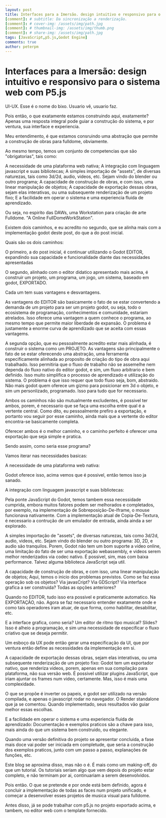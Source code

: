 ```yaml
---
layout: post
title: Interfaces para a Imersão. design intuitivo e responsivo para o sistema web com P5.js
[comment]: # subtitle: Da sincronização a renderização.
[comment]: # cover-img: /assets/img/path.jpg
[comment]: # thumbnail-img: /assets/img/thumb.png
[comment]: # share-img: /assets/img/path.jpg
tags: [JavaScript,p5.js,Godot Engine]
comments: true
author: peterpm
---
```


# Interfaces para a Imersão: design intuitivo e responsivo para o sistema web com P5.js


UI-UX. Esse é o nome do bixo. Usuario vê, usuario faz.

Pois então, o que exatamente estamos construindo aqui, exatamente? Apenas uma resposta integral pode guiar a construção do sistema, e por ventura, sua interface e experiencia.

Meu entendimento, é que estamos consruindo uma abstração que permite a construção de obras para fulldome, obviamente.

Ao mesmo tempo, temos um conjunto de competencias que são "obrigatorias", tais como:

A necessidade de uma plataforma web nativa; 
A integração com linguagem javascript e suas bibliotecas; 
A simples importação de "assets", de diversas naturezas, tais como 3d/2d, audio, videos, etc. Sejam vindo do blender ou outro programa; 
A capacidade de construção de obras, e com isso, uma linear manipulação de objetos; 
A capacidade de exportação dessas obras, sejam elas interativas, ou uma subsequente renderização de um projeto fixo; 
E a facilidade em operar o sistema e uma experiencia fluida de aprendizado.

Ou seja, no espirito das DAWs, uma Workstation para criação de arte Fulldome. 
"A Online FullDomeWorkStation".

Existem dois caminhos, e eu acredito no segundo, que se alinha mais com a implementação godot deste post, do que a do post inicial.

Quais são os dois caminhos: 

O primeiro, a do post inicial, é continuar utilizando o Godot EDITOR, expandindo sua capacidade e funcionalidade diante das necessidades apresentadas

O segundo, alinhado com o editor didatico apresentado mais acima, é construir um projeto, um programa, um jogo, um sistema, baseado em godot, EXPORTADO.

Cada um tem suas vantagens e desvantagens.

As vantagens do EDITOR são basicamente o fato de se estar convertendo a demanda de um projeto para ser um projeto godot, ou seja, todo o ecosistema de programação, conhecimentos e comunidade, estariam atrelados. Isso oferece uma vantagem a quem conhece o programa, ao mesmo tempo que permite maior liberdade de expansão. O problema é justamente a enorme curva de aprendizado que se aceita com essas vantagems.

A segunda opção, que eu pessoalmente acredito estar mais alinhada, é construir o sistema como um PROJETO. As vantagens são principalmente o fato de se estar oferecendo uma abstração, uma ferramenta especificamente alinhada ao proposito de criação do tipo de obra aqui trabalhado.
Isso permitiria que o fluxo de trabalho não se assemelhe nem dependa do fluxo nativo do editor godot, e sim, um fluxo arbitrario e bem definido. Isso muito simplifica o processo de aprendizado e utilização do sistema. O problema é que isso requer que todo fluxo seja, bom, abstraido. Não mais godot quem oferece um gizmo para posicionar em 3d o objeto, e sim um personlizado, programado. Isso para tudo que for necessario.


Ambos os caminhos não são mutualmente excludentes, é possivel ter ambos, porem, é necessario que se faça uma escolha entre qual é a vertente central. Como dito, eu pessoalmente prefiro a exportação, e portanto vou seguir por esse caminho, ainda mais que a vertente do editor encontra-se basicamente completa.

Oferecer ambos é o melhor caminho, e o caminho perfeito é oferecer uma exportação que seja simple e pratica.

Sendo assim, como seria esse programa?

Vamos iterar nas necessidades basicas:

A necessidade de uma plataforma web nativa:

Godot oferece isso, acima vemos que é possivel, então temos isso ja sanado.


A integração com linguagem javascript e suas bibliotecas:

Pela ponte JavaScript do Godot, temos tambem essa necessidade cumprida, embora muitos fatores podem ser melhorados e completados, por exemplo, na implementação de Sobreposição-De-Iframe, o mouse funcionava nativamente. Com a implementação atual de Copia-De-Textura, é necessario a contrução de um emulador de entrada, ainda ainda a ser explorado.


A simples importação de "assets", de diversas naturezas, tais como 3d/2d, audio, videos, etc. Sejam vindo do blender ou outro programa:
3D, 2D, e audio são tranquilos. Porem, Godot não tem um bom suporte a video online, uma limitação do fato de ser uma exportação webassembly, e videos serem melhor renderizados via codec nativo. É possivel, sim, mas com baixa performance. Talvez alguma biblioteca JavaScript seja util.

A capacidade de construção de obras, e com isso, uma linear manipulação de objetos; 
Aqui, temos o inicio dos problemas previstos. Como se faz essa operação sob os objetos? Via javasCript? Via GDScript? Via interface grafica a ser construida? Todas as opções anteriores?

Quando no EDITOR, tudo isso era possivel e praticamente automatico. Na EXPORTAÇÃO, não. Agora se faz necessario entender exatamente onde e como tais operadores iram atuar, de que forma, como habilitar, desabilitar, etc. 

E a interface grafica, como seria? Um editor de ritmo tipo musical? Slides? Isso é alheio a programação, e sim uma necessidade de especificar o fluxo criativo que se deseja permitir. 

Um esboço da UX pode então gerar uma especificação da UI, que por ventura então define as necessidades da implementação em si.



A capacidade de exportação dessas obras, sejam elas interativas, ou uma subsequente renderização de um projeto fixo:
Godot tem um exportador nativo, que renderiza videos, porem, apenas em sua compilação para plataforma, não sua versão web.
É possivel utilizar plugins JavaScript, que iriam ajuntar os frames num video, certamente. Mas, isso é mais uma complexidade.

O que se propõe é inverter os papeis, e godot ser utilizado na versão compilada, e apenas o javascript rodar no navegador. O Render standalone que ja se comentou. Quando implementado, seus resultados vão guiar melhor essas escolhas.



E a facilidade em operar o sistema e uma experiencia fluida de aprendizado:
Documentação e exemplos praticos são a chave para isso, mais ainda do que um sistema bem construido, ou elegante.

Quando uma versão definitiva do projeto se apresentar concluida, a fase mais doce vai poder ser iniciada em completude, que seria a construção dos exemplos praticos, junto com um passo a passo, explanações de funções, etc.

Este blog se aproxima disso, mas não o é. É mais como um making-off, do que um tutorial. Os tutoriais seriam algo que vem depois do projeto estar completo, e não terminam por ai, continuariam a serem desenvolvidos.


Pois então. O que se pretende e por onde está bem definido, agora é concluir a implementação de todas as faces num projeto unificado, e começar a desenvolver esses projetos de musica visual para fulldome.

Antes disso, já se pode trabalhar com p5.js no projeto exportado acima, e tambem, no editor web com o template fornecido.




